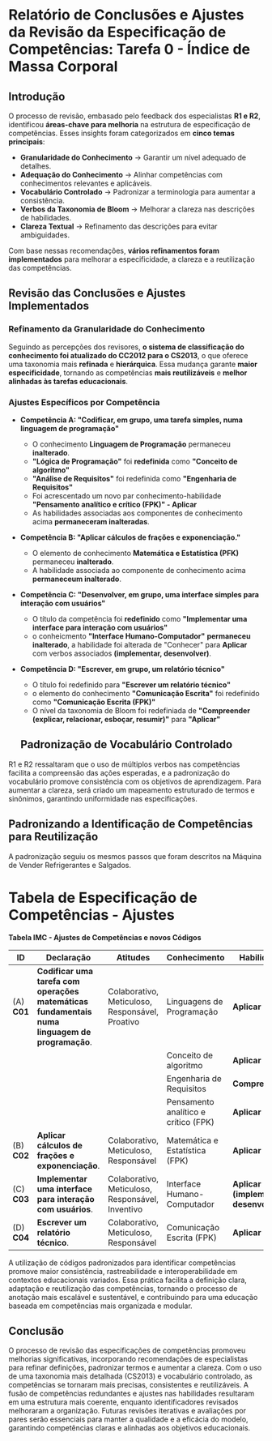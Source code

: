 # Relatório de Conclusões e Ajustes da Revisão da Especificação de Competências: Tarefa 0 - Índice de Massa Corporal

## **Introdução** 

O processo de revisão, embasado pelo feedback dos especialistas **R1 e R2**, identificou **áreas-chave para melhoria** na estrutura de especificação de competências. Esses insights foram categorizados em **cinco temas principais**:
- **Granularidade do Conhecimento** → Garantir um nível adequado de detalhes.
- **Adequação do Conhecimento** → Alinhar competências com conhecimentos relevantes e aplicáveis.
- **Vocabulário Controlado** → Padronizar a terminologia para aumentar a consistência.
- **Verbos da Taxonomia de Bloom** → Melhorar a clareza nas descrições de habilidades.
- **Clareza Textual** → Refinamento das descrições para evitar ambiguidades.

Com base nessas recomendações, **vários refinamentos foram implementados** para melhorar a especificidade, a clareza e a reutilização das competências.

## **Revisão das Conclusões e Ajustes Implementados**

### **Refinamento da Granularidade do Conhecimento**
Seguindo as percepções dos revisores, **o sistema de classificação do conhecimento foi atualizado do CC2012 para o CS2013**, o que oferece uma taxonomia mais **refinada** e **hierárquica**. Essa mudança garante **maior especificidade**, tornando as competências **mais reutilizáveis** e **melhor alinhadas às tarefas educacionais**.

### **Ajustes Específicos por Competência**

- **Competência A: "Codificar, em grupo, uma tarefa simples, numa linguagem de programação"**
  - O conhecimento **Linguagem de Programação** permaneceu **inalterado**.
  - **"Lógica de Programação"** foi **redefinida** como **"Conceito de algoritmo"**
  - **"Análise de Requisitos"** foi redefinida como **"Engenharia de Requisitos"**
  - Foi acrescentado um novo par conhecimento-habilidade **"Pensamento analítico e crítico (FPK)" - Aplicar**
  - As habilidades associadas aos componentes de conhecimento acima **permaneceram inalteradas**.
 
  
- **Competência B: "Aplicar cálculos de frações e exponenciação."**
  - O elemento de conhecimento **Matemática e Estatística (PFK)** permaneceu **inalterado**.
  - A habilidade associada ao componente de conhecimento acima **permaneceum inalterado**.

- **Competência C: "Desenvolver, em grupo, uma interface simples para interação com usuários"**
  - O título da competência foi **redefinido** como **"Implementar uma interface para interação com usuários"**
  - o conheicmento **"Interface Humano-Computador"** **permaneceu inalterado**, a habilidade foi alterada de "Conhecer" para **Aplicar** com verbos associados **(implementar, desenvolver)**.
  

- **Competência D: "Escrever, em grupo, um relatório técnico"**
  - O título foi redefinido para **"Escrever um relatório técnico"**
  - o elemento do conhecimento **"Comunicação Escrita"** foi redefinido como **"Comunicação Escrita (FPK)"**
  - O nível da taxonomia de Bloom foi redefiniada de **"Compreender (explicar, relacionar, esboçar, resumir)"** para **"Aplicar"**
 
  ## **Padronização de Vocabulário Controlado**
R1 e R2 ressaltaram que o uso de múltiplos verbos nas competências facilita a compreensão das ações esperadas, e a padronização do vocabulário promove consistência com os objetivos de aprendizagem. Para aumentar a clareza, será criado um mapeamento estruturado de termos e sinônimos, garantindo uniformidade nas especificações.

## **Padronizando a Identificação de Competências para Reutilização**
A padronização seguiu os mesmos passos que foram descritos na Máquina de Vender Refrigerantes e Salgados. 

# **Tabela de Especificação de Competências - Ajustes**

**Tabela IMC - Ajustes de Competências e novos Códigos**

| ID  | Declaração                                                   | Atitudes                             | Conhecimento                      | Habilidade                   |
|------|-------------------------------------------------------------|------------------------------------|---------------------------------|-----------------------------|
| (A) **C01**  | **Codificar uma tarefa com operações matemáticas fundamentais numa linguagem de programação**. | Colaborativo, Meticuloso, Responsável, Proativo | Linguagens de Programação       | **Aplicar**                     |
|      |                                                             |                                    | Conceito de algoritmo            | **Aplicar**                     |
|      |                                                             |                                    | Engenharia de Requisitos         | **Compreender**                 |
|      |                                                             |                                    | Pensamento analítico e crítico (FPK) | **Aplicar**                 |
| (B) **C02**  | **Aplicar cálculos de frações e exponenciação**.                | Colaborativo, Meticuloso, Responsável | Matemática e Estatística (FPK)  | **Aplicar**                     |
| (C) **C03**  | **Implementar uma interface para interação com usuários**.      | Colaborativo, Meticuloso, Responsável, Inventivo | Interface Humano-Computador     | **Aplicar (implementar, desenvolver)** |
| (D) **C04**  | **Escrever um relatório técnico**.                               | Colaborativo, Meticuloso, Responsável | Comunicação Escrita (FPK)       | **Aplicar**                     |

A utilização de códigos padronizados para identificar competências promove maior consistência, rastreabilidade e interoperabilidade em contextos educacionais variados. Essa prática facilita a definição clara, adaptação e reutilização das competências, tornando o processo de anotação mais escalável e sustentável, e contribuindo para uma educação baseada em competências mais organizada e modular.

## **Conclusão**  

O processo de revisão das especificações de competências promoveu melhorias significativas, incorporando recomendações de especialistas para refinar definições, padronizar termos e aumentar a clareza. Com o uso de uma taxonomia mais detalhada (CS2013) e vocabulário controlado, as competências se tornaram mais precisas, consistentes e reutilizáveis. A fusão de competências redundantes e ajustes nas habilidades resultaram em uma estrutura mais coerente, enquanto identificadores revisados melhoraram a organização. Futuras revisões iterativas e avaliações por pares serão essenciais para manter a qualidade e a eficácia do modelo, garantindo competências claras e alinhadas aos objetivos educacionais.
